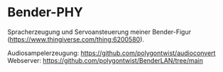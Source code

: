 # Bender-PHY
Spracherzeugung und Servoansteuerung meiner Bender-Figur (https://www.thingiverse.com/thing:6200580).

Audiosampelerzeugung: https://github.com/polygontwist/audioconvert
Webserver: https://github.com/polygontwist/BenderLAN/tree/main
